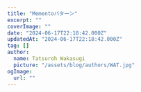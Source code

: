 ```yaml
---
title: "Mementoパターン"
excerpt: ""
coverImage: ""
date: "2024-06-17T22:18:42.000Z"
updatedAt: "2024-06-17T22:18:42.000Z"
tag: []
author:
  name: Tatsuroh Wakasugi
  picture: "/assets/blog/authors/WAT.jpg"
ogImage:
  url: ""
---
```

